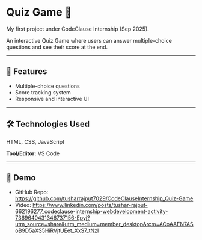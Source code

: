# Quiz Game 🎯

My first project under CodeClause Internship (Sep 2025).  

An interactive Quiz Game where users can answer multiple-choice questions and see their score at the end.  

---

## 🚀 Features
- Multiple-choice questions  
- Score tracking system  
- Responsive and interactive UI  

---

## 🛠️ Technologies Used
HTML, CSS, JavaScript  

**Tool/Editor:** VS Code  

---

## 📸 Demo
- GitHub Repo: <https://github.com/tusharrajput7029/CodeClauseInternship_Quiz-Game>  
- Video: <https://www.linkedin.com/posts/tushar-rajput-662196277_codeclause-internship-webdevelopment-activity-7369640431346737156-Epyj?utm_source=share&utm_medium=member_desktop&rcm=ACoAAEN7ASoB9D5aXS5HiRVjtUEet_XxS7_tNzI>  
